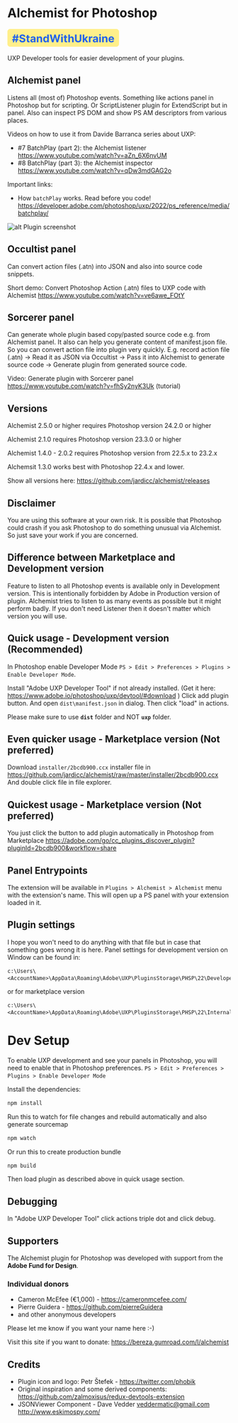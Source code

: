 # Alchemist for Photoshop

[![StandWithUkraine](https://raw.githubusercontent.com/vshymanskyy/StandWithUkraine/main/badges/StandWithUkraine.svg)](https://github.com/vshymanskyy/StandWithUkraine/blob/main/docs/README.md)

UXP Developer tools for easier development of your plugins.

## Alchemist panel

Listens all (most of) Photoshop events. Something like actions panel in Photoshop but for scripting. Or ScriptListener plugin for ExtendScript but in panel. Also can inspect PS DOM and show PS AM descriptors from various places.

Videos on how to use it from Davide Barranca series about UXP:

- #7 BatchPlay (part 2): the Alchemist listener <https://www.youtube.com/watch?v=aZn_6X6nvUM>
- #8 BatchPlay (part 3): the Alchemist inspector <https://www.youtube.com/watch?v=qDw3mdGAG2o>

Important links:

- How `batchPlay` works. Read before you code! <https://developer.adobe.com/photoshop/uxp/2022/ps_reference/media/batchplay/>

![alt Plugin screenshot](md_images/screen.png)

## Occultist panel

Can convert action files (.atn) into JSON and also into source code snippets.

Short demo: Convert Photoshop Action (.atn) files to UXP code with Alchemist <https://www.youtube.com/watch?v=ve6awe_FOtY>

## Sorcerer panel

Can generate whole plugin based copy/pasted source code e.g. from Alchemist panel. It also can help you generate content of manifest.json file.
So you can convert action file into plugin very quickly. E.g. record action file (.atn) -> Read it as JSON via Occultist -> Pass it into Alchemist to generate source code -> Generate plugin from generated source code.

Video: Generate plugin with Sorcerer panel <https://www.youtube.com/watch?v=fhSy2nyK3Uk> (tutorial)

## Versions

Alchemist 2.5.0 or higher requires Photoshop version 24.2.0 or higher

Alchemist 2.1.0 requires Photoshop version 23.3.0 or higher

Alchemist 1.4.0 - 2.0.2 requires Photoshop version from 22.5.x to 23.2.x

Alchemsit 1.3.0 works best with Photoshop 22.4.x and lower.

Show all versions here: <https://github.com/jardicc/alchemist/releases>

## Disclaimer

You are using this software at your own risk. It is possible that Photoshop could crash if you ask Photoshop to do something unusual via Alchemist. So just save your work if you are concerned.

## Difference between Marketplace and Development version

Feature to listen to all Photoshop events is available only in Development version. This is intentionally forbidden by Adobe in Production version of plugin. Alchemist tries to listen to as many events as possible but it might perform badly. If you don't need Listener then it doesn't matter which version you will use.

## Quick usage - Development version (Recommended)

In Photoshop enable Developer Mode `PS > Edit > Preferences > Plugins > Enable Developer Mode`.

Install "Adobe UXP Developer Tool" if not already installed. (Get it here: <https://www.adobe.io/photoshop/uxp/devtool/#download> )
Click add plugin button. And open `dist\manifest.json` in dialog. Then click "load" in actions.

Please make sure to use **`dist`** folder and NOT **`uxp`** folder.

## Even quicker usage - Marketplace version (Not preferred)

Download `installer/2bcdb900.ccx` installer file in <https://github.com/jardicc/alchemist/raw/master/installer/2bcdb900.ccx> And double click file in file explorer.

## Quickest usage - Marketplace version (Not preferred)

You just click the button to add plugin automatically in Photoshop from Marketplace <https://adobe.com/go/cc_plugins_discover_plugin?pluginId=2bcdb900&workflow=share>

## Panel Entrypoints

The extension will be available in `Plugins > Alchemist > Alchemist` menu with the extension's name. This will open up a PS panel with your extension loaded in it.

## Plugin settings

I hope you won't need to do anything with that file but in case that something goes wrong it is here.
Panel settings for development version on Window can be found in:

```text
c:\Users\<AccountName>\AppData\Roaming\Adobe\UXP\PluginsStorage\PHSP\22\Developer\2bcdb900\PluginData\settings.json
```

or for marketplace version

```text
c:\Users\<AccountName>\AppData\Roaming\Adobe\UXP\PluginsStorage\PHSP\22\Internal\2bcdb900\PluginData\settings.json
```

# Dev Setup

To enable UXP development and see your panels in Photoshop, you will need to enable that in Photoshop preferences.
`PS > Edit > Preferences > Plugins > Enable Developer Mode`

Install the dependencies:

```sh
npm install
```

Run this to watch for file changes and rebuild automatically and also generate sourcemap

```sh
npm watch
```

Or run this to create production bundle

```sh
npm build
```

Then load plugin as described above in quick usage section.

## Debugging

In "Adobe UXP Developer Tool" click actions triple dot and click debug.

## Supporters

The Alchemist plugin for Photoshop was developed with support from the **Adobe Fund for Design**.

### Individual donors

- Cameron McEfee (€1,000) - <https://cameronmcefee.com/>
- Pierre Guidera - <https://github.com/pierreGuidera>
- and other anonymous developers

Please let me know if you want your name here :-)

Visit this site if you want to donate: <https://bereza.gumroad.com/l/alchemist>

## Credits

- Plugin icon and logo: Petr Štefek - <https://twitter.com/phobik>
- Original inspiration and some derived components: <https://github.com/zalmoxisus/redux-devtools-extension>
- JSONViewer Component - Dave Vedder <veddermatic@gmail.com> <http://www.eskimospy.com/>
